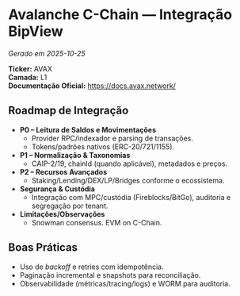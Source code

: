 # Avalanche C-Chain — Integração BipView

_Gerado em 2025-10-25_

**Ticker:** AVAX  
**Camada:** L1  
**Documentação Oficial:** <https://docs.avax.network/>

## Roadmap de Integração

- **P0 – Leitura de Saldos e Movimentações**
  - Provider RPC/indexador e parsing de transações.
  - Tokens/padrões nativos (ERC-20/721/1155).
- **P1 – Normalização & Taxonomias**
  - CAIP-2/19, chainId (quando aplicável), metadados e preços.
- **P2 – Recursos Avançados**
  - Staking/Lending/DEX/LP/Bridges conforme o ecossistema.
- **Segurança & Custódia**
  - Integração com MPC/custódia (Fireblocks/BitGo), auditoria e segregação por tenant.
- **Limitações/Observações**
  - Snowman consensus. EVM on C-Chain.

## Boas Práticas

- Uso de _backoff_ e retries com idempotência.
- Paginação incremental e snapshots para reconciliação.
- Observabilidade (métricas/tracing/logs) e WORM para auditoria.
